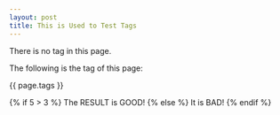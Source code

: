 ```yaml
---
layout: post
title: This is Used to Test Tags
---
```


There is no tag in this page.

The following is the tag of this page:

{{ page.tags }}

{% if 5 > 3 %}
The RESULT is GOOD!
{% else %}
It is BAD!
{% endif %}
